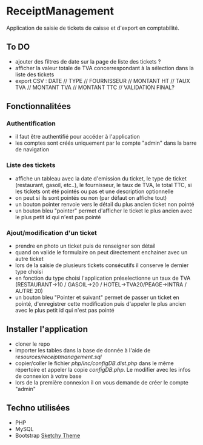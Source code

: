 # ReceiptManagement
Application de saisie de tickets de caisse et d'export en comptabilité.

## To DO

- ajouter des filtres de date sur la page de liste des tickets ?
- afficher la valeur totale de TVA concerrespondant à la sélection dans la liste des tickets
- export CSV : DATE // TYPE // FOURNISSEUR // MONTANT HT // TAUX TVA // MONTANT TVA // MONTANT TTC // VALIDATION FINAL?

## Fonctionnalitées

### Authentification

- il faut être authentifié pour accéder à l'application
- les comptes sont créés uniquement par le compte "admin" dans la barre de navigation

### Liste des tickets

- affiche un tableau avec la date d'emission du ticket, le type de ticket (restaurant, gasoil, etc..), le fournisseur, le taux de TVA, le total TTC, si les tickets ont été pointés ou pas et une description optionnelle
- on peut si ils sont pointés ou non (par défaut on affiche tout)
- un bouton pointer renvoie vers le détail du plus ancien ticket non pointé
- un bouton bleu "pointer" permet d'afficher le ticket le plus ancien avec le plus petit id qui n'est pas pointé 

### Ajout/modification d'un ticket

- prendre en photo un ticket puis de renseigner son détail
- quand on valide le formulaire on peut directement enchainer avec un autre ticket
- lors de la saisie de plusieurs tickets consécutifs il conserve le dernier type choisi
- en fonction du type choisi l'application préselectionne un taux de TVA (RESTAURANT->10 / GASOIL->20 / HOTEL->TVA20/PEAGE->INTRA / AUTRE 20)
- un bouton bleu "Pointer et suivant" permet de passer un ticket en pointé, d'enregistrer cette modification puis d'appeler le plus ancien avec le plus petit id qui n'est pas pointé 

## Installer l'application
- cloner le repo
- importer les tables dans la base de donnée à l'aide de r*esources/receiptmanagement.sql*
- copier/coller le fichier *php/inc/configDB.dist.php* dans le même répertoire et appeler la copie *configDB.php*. Le modifier avec les infos de connexion à votre base
- lors de la première connexion il on vous demande de créer le compte "admin"

## Techno utilisées 
- PHP
- MySQL
- Bootstrap [Sketchy Theme](https://bootswatch.com/sketchy/)


